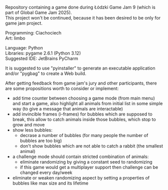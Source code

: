 Repository containing a game done during Łódzki Game Jam 9 (which is part of Global Game Jam 2025).\
This project won't be continued, because it has been desired to be only for game jam project.

Programming: Ciachociech\
Art: limbo

Language: Python\
Libraries: pygame 2.6.1 (Python 3.12)\
Suggested IDE: JetBrains PyCharm

It is suggested to use "pyinstaller" to generate an executable application and/or "pygbag" to create a Web build.

After getting feedback from game jam's jury and other participants, there are some propositions worth to consider or implement:
- add time counter between choosing a game mode (from main menu) and start a game, also highlight all animals from initial list in some simple way (to give a message that animals are interactable)
- add invincible frames (i-frames) for bubbles which are supposed to break, this allow to catch animals inside those bubbles, which stop to grow and move
- show less bubbles:
  - decrase a number of bubbles (for many people the number of bubbles are too big)
  - don't show bubbles which are not able to catch a rabbit (the smallest animal)
- a challenge mode should contain stricted combination of animals:
  - eliminate randomizing by giving a constant seed to randomizing
  - if this game would get a multiplayer support then challenge can be changed every day/week
- eliminate or weaken randomizing aspect by setting a properties of bubbles like max size and its lifetime
